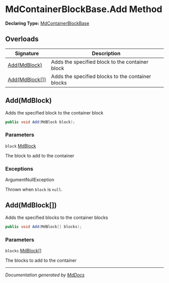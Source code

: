 ﻿# MdContainerBlockBase.Add Method

**Declaring Type:** [MdContainerBlockBase](../index.md)

## Overloads

| Signature                       | Description                                       |
| ------------------------------- | ------------------------------------------------- |
| [Add(MdBlock)](#addmdblock)     | Adds the specified block to the container block   |
| [Add(MdBlock\[\])](#addmdblock) | Adds the specified blocks to the container blocks |

## Add(MdBlock)

Adds the specified block to the container block

```csharp
public void Add(MdBlock block);
```

### Parameters

`block`  [MdBlock](../../MdBlock/index.md)

The block to add to the container

### Exceptions

ArgumentNullException

Thrown when `block` is `null`.

## Add(MdBlock\[\])

Adds the specified blocks to the container blocks

```csharp
public void Add(MdBlock[] blocks);
```

### Parameters

`blocks`  [MdBlock](../../MdBlock/index.md)\[\]

The blocks to add to the container

___

*Documentation generated by [MdDocs](https://github.com/ap0llo/mddocs)*
